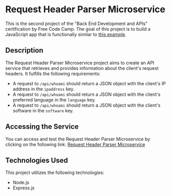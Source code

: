 # Request Header Parser Microservice

This is the second project of the "Back End Development and APIs" certification by Free Code Camp. The goal of this project is to build a JavaScript app that is functionally similar to [this example](https://request-header-parser-microservice.freecodecamp.rocks/).

## Description

The Request Header Parser Microservice project aims to create an API service that retrieves and provides information about the client's request headers. It fulfills the following requirements:

- A request to `/api/whoami` should return a JSON object with the client's IP address in the `ipaddress` key.
- A request to `/api/whoami` should return a JSON object with the client's preferred language in the `language` key.
- A request to `/api/whoami` should return a JSON object with the client's software in the `software` key.

## Accessing the Service

You can access and test the Request Header Parser Microservice by clicking on the following link: [Request Header Parser Microservice](https://request-header-parser-microservice-h5m2.onrender.com)

## Technologies Used

This project utilizes the following technologies:

- Node.js
- Express.js

